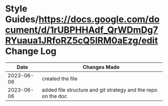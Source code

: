 # Style Guides/https://docs.google.com/document/d/1rUBPHHAdf_QrWDmDg7RYuaua1JRfoRZ5cQ5lRM0aEzg/edit Change Log

| Date       | Changes Made                            |
|------------|-----------------------------------------|
| 2023-06-06 | created the file |
| 2023-06-06 | added file structure and git strategy and the repo on the doc |
